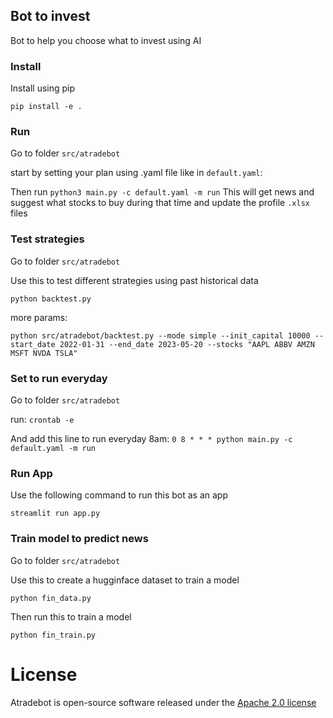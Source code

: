 ## Bot to invest

Bot to help you choose what to invest using AI 

### Install

Install using pip
```
pip install -e .
```

### Run 
Go to folder `src/atradebot`

start by setting your plan using .yaml file like in  `default.yaml`: 


Then run `python3 main.py -c default.yaml -m run`
This will get news and suggest what stocks to buy during that time and update the profile `.xlsx` files

### Test strategies
Go to folder `src/atradebot`

Use this to test different strategies using past historical data
```
python backtest.py
```
more params:

```
python src/atradebot/backtest.py --mode simple --init_capital 10000 --start_date 2022-01-31 --end_date 2023-05-20 --stocks "AAPL ABBV AMZN MSFT NVDA TSLA"
```

### Set to run everyday
Go to folder `src/atradebot`

run: `crontab -e`

And add this line to run everyday 8am: 
`0 8 * * * python main.py -c default.yaml -m run`


### Run App

Use the following command to run this bot as an app

```
streamlit run app.py
```

### Train model to predict news 
Go to folder `src/atradebot`

Use this to create a hugginface dataset to train a model
```
python fin_data.py
```
Then run this to train a model
```
python fin_train.py
```


# License

Atradebot is open-source software released under the [Apache 2.0 license](https://github.com/Superalgos/Superalgos/blob/master/LICENSE)